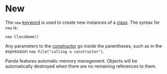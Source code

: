 New
===

The `new` [keyword](keywords.html) is used to create new instances of a 
[class](classes.html). The syntax for `new` is:

    new ClassName()

Any parameters to the [constructor](constructors.html) go inside the 
parentheses, such as in the expression `new File("calling a constructor")`.

Panda features automatic memory management. Objects will be automatically
destroyed when there are no remaining references to them.